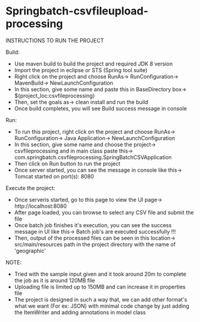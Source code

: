 # Springbatch-csvfileupload-processing

INSTRUCTIONS TO RUN THE PROJECT

Build:
- Use maven build to build the project and required JDK 8 version
- Import the project in eclipse or STS (Spring tool suite)
- Right click on the project and choose RunAs-> RunConfiguration-> MavenBuild-> NewLaunchConfiguration
- In this section, give some name and paste this in BaseDirectory box-> ${project_loc:csvfileprocessing}
- Then, set the goals as-> clean install and run the build
- Once build completes, you will see Build success message in console

Run:
- To run this project, right click on the project and choose RunAs-> RunConfiguration-> Java Application-> NewLaunchConfiguration
- In this section, give some name and choose the project-> csvfileprocessing and in main class paste this-> com.springbatch.csvfileprocessing.SpringBatchCSVApplication
- Then click on Run button to run the project
- Once server started, you can see the message in console like this-> Tomcat started on port(s): 8080

Execute the project:
- Once serveris started, go to this page to view the UI page-> http://localhost:8080
- After page loaded, you can browse to select any CSV file and submit the file
- Once batch job finishes it's execution, you can see the success message in UI like this-> Batch job's are executed successfully !!!
- Then, output of the processed files can be seen in this location-> src/main/resources path in the project directory with the name of 'geographic'

NOTE:
- Tried with the sample input given and it took around 20m to complete the job as it is around 120MB file
- Uploading file is limited up to 150MB and can increase it in properties file
- The project is designed in such a way that, we can add other format's what we want (For ex: JSON) with minimal code change by just adding the ItemWriter and adding annotations in model class
